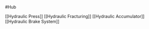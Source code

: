#Hub

[[Hydraulic Press]]
[[Hydraulic Fracturing]]
[[Hydraulic Accumulator]]
[[Hydraulic Brake System]]
